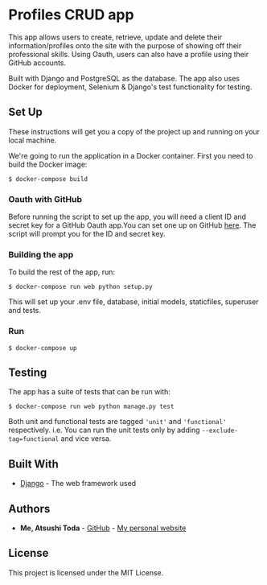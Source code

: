 
# Profiles CRUD app

This app allows users to create, retrieve, update and delete their information/profiles onto the site with the purpose
of showing off their professional skills. Using Oauth, users can also have a profile using their GitHub accounts.

Built with Django and PostgreSQL as the database. The app also uses Docker for deployment, Selenium & Django's
test functionality for testing.


## Set Up

These instructions will get you a copy of the project up and running on your local machine.

We're going to run the application in a Docker container. First you need to build the Docker image:
```
$ docker-compose build
```

### Oauth with GitHub
Before running the script to set up the app, you will need a client ID and secret key for a GitHub Oauth app.You can set one up on GitHub [here](https://github.com/settings/applications/new). The script will prompt you for the ID and secret key.

### Building the app
To build the rest of the app, run:
```
$ docker-compose run web python setup.py
```
This will set up your .env file, database, initial models, staticfiles, superuser and tests.

### Run
```
$ docker-compose up
```

## Testing
The app has a suite of tests that can be run with:
```
$ docker-compose run web python manage.py test
```

Both unit and functional tests are tagged `'unit'` and `'functional'` respectively.
i.e. You can run the unit tests only by adding `--exclude-tag=functional` and vice versa.

## Built With

* [Django](https://docs.djangoproject.com/en/2.2/) - The web framework used


## Authors

* **Me, Atsushi Toda** - [GitHub](https://github.com/todaatsushi) - [My personal website](https://www.atsushi.dev)

## License

This project is licensed under the MIT License.
